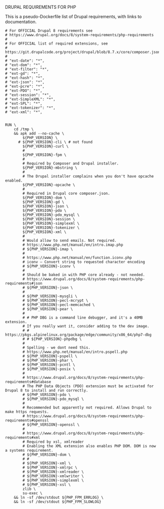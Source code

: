 DRUPAL REQUIREMENTS FOR PHP

This is a pseudo-Dockerfile list of Drupal requirements, with links to documentation.

    # For OFFICIAL Drupal 8 requirements see
    # https://www.drupal.org/docs/8/system-requirements/php-requirements
    #
    # For OFFICIAL list of required extensions, see
    # https://git.drupalcode.org/project/drupal/blob/8.7.x/core/composer.json
    #
    # "ext-date": "*",
    # "ext-dom": "*",
    # "ext-filter": "*",
    # "ext-gd": "*",
    # "ext-hash": "*",
    # "ext-json": "*",
    # "ext-pcre": "*",
    # "ext-PDO": "*",
    # "ext-session": "*",
    # "ext-SimpleXML": "*",
    # "ext-SPL": "*",
    # "ext-tokenizer": "*",
    # "ext-xml": "*",


    RUN \
        cd /tmp \
        && apk add --no-cache \
            ${PHP_VERSION} \
          # ${PHP_VERSION}-cli \ # not found
            ${PHP_VERSION}-curl \
            #
            ${PHP_VERSION}-fpm \
            #
            # Required by Composer and Drupal installer.
            ${PHP_VERSION}-mbstring \
            #
            # The Drupal installer complains when you don't have opcache enabled.
            ${PHP_VERSION}-opcache \
            #
            # Required in Drupal core composer.json.
            ${PHP_VERSION}-dom \
            ${PHP_VERSION}-gd \
            ${PHP_VERSION}-json \
            ${PHP_VERSION}-pdo \
            ${PHP_VERSION}-pdo_mysql \
            ${PHP_VERSION}-session \
            ${PHP_VERSION}-simplexml \
            ${PHP_VERSION}-tokenizer \
            ${PHP_VERSION}-xml \
            #
            # Would allow to send emails. Not required.
            # https://www.php.net/manual/en/intro.imap.php
            # ${PHP_VERSION}-imap \
            #
            # https://www.php.net/manual/en/function.iconv.php
            # iconv — Convert string to requested character encoding
            # ${PHP_VERSION}-iconv \
            #
            # Should be baked in with PHP core already - not needed.
            # https://www.drupal.org/docs/8/system-requirements/php-requirements#json
            # ${PHP_VERSION}-json \
            #
            # ${PHP_VERSION}-mysqli \
            # ${PHP_VERSION}-pecl-mcrypt \
            # ${PHP_VERSION}-pecl-memcached \
            # ${PHP_VERSION}-pear \
            #
            # # PHP DBG is a command line debugger, and it's a 40MB extension.
            # If you really want it, consider adding to the dev image.
            # # https://pkgs.alpinelinux.org/package/edge/community/x86_64/php7-dbg
            # # ${PHP_VERSION}-phpdbg \
            #
            # Spelling - we dont need this.
            # https://www.php.net/manual/en/intro.pspell.php
            # ${PHP_VERSION}-pspell \
            # ${PHP_VERSION}-phar \
            # ${PHP_VERSION}-pcntl \
            # ${PHP_VERSION}-posix \
            #
            # https://www.drupal.org/docs/8/system-requirements/php-requirements#database
            # The PHP Data Objects (PDO) extension must be activated for Drupal 8 to install and run correctly.
            # ${PHP_VERSION}-pdo \
            # ${PHP_VERSION}-pdo_mysql \
            #
            # Recommended but apparently not required. Allows Drupal to make https requests.
            # https://www.drupal.org/docs/8/system-requirements/php-requirements#openssl
            # ${PHP_VERSION}-openssl \
            #
            # https://www.drupal.org/docs/8/system-requirements/php-requirements#xml
            # Required by xsl, xmlreader
            # Enabling the XML extension also enables PHP DOM. DOM is now a systems requirement.
            # ${PHP_VERSION}-dom \
            # #
            # ${PHP_VERSION}-xml \
            # ${PHP_VERSION}-xmlrpc \
            # ${PHP_VERSION}-xmlreader \
            # ${PHP_VERSION}-xmlwriter \
            # ${PHP_VERSION}-simplexml \
            # ${PHP_VERSION}-xsl \
            zlib \
            su-exec \
        && ln -sf /dev/stdout ${PHP_FPM_ERRLOG} \
        && ln -sf /dev/stdout ${PHP_FPM_SLOWLOG}
